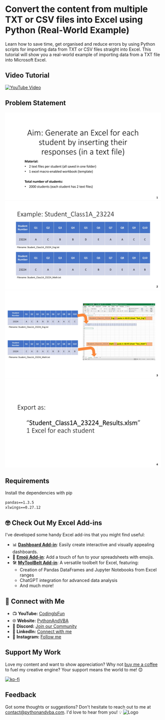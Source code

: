 # Convert the content from multiple TXT or CSV files into Excel using Python (Real-World Example)
Learn how to save time, get organised and reduce errors by using Python scripts for importing data from TXT or CSV files straight into Excel. This tutorial will show you a real-world example of importing data from a TXT file into Microsoft Excel.

## Video Tutorial
[![YouTube Video](https://img.youtube.com/vi/0s1TuQrpd_Q/0.jpg)](https://youtu.be/0s1TuQrpd_Q)

## Problem Statement
![Problem](./images/Problemstatement_1.jpg?raw=true "Problem")
![Problem](./images/Problemstatement_2.jpg?raw=true "Problem")
![Problem](./images/Problemstatement_3.jpg?raw=true "Problem")
![Problem](./images/Problemstatement_4.jpg?raw=true "Problem")

## Requirements
Install the dependencies with pip
```console
pandas==1.3.5
xlwings==0.27.12
```


## 🤓 Check Out My Excel Add-ins
I've developed some handy Excel add-ins that you might find useful:

- 📊 **[Dashboard Add-in](https://pythonandvba.com/grafly)**: Easily create interactive and visually appealing dashboards.
- 🤪 **[Emoji Add-in](https://pythonandvba.com/emojify)**: Add a touch of fun to your spreadsheets with emojis.
- 🛠️ **[MyToolBelt Add-in](https://pythonandvba.com/mytoolbelt)**: A versatile toolbelt for Excel, featuring:
  - Creation of Pandas DataFrames and Jupyter Notebooks from Excel ranges
  - ChatGPT integration for advanced data analysis
  - And much more!


## 🤝 Connect with Me
- 📺 **YouTube:** [CodingIsFun](https://youtube.com/c/CodingIsFun)
- 🌐 **Website:** [PythonAndVBA](https://pythonandvba.com)
- 💬 **Discord:** [Join our Community](https://pythonandvba.com/discord)
- 💼 **LinkedIn:** [Connect with me](https://www.linkedin.com/in/sven-bosau/)
- 📸 **Instagram:** [Follow me](https://www.instagram.com/codingisfun_official/)

## Support My Work
Love my content and want to show appreciation? Why not [buy me a coffee](https://pythonandvba.com/coffee-donation) to fuel my creative engine? Your support means the world to me! 😊

[![ko-fi](https://ko-fi.com/img/githubbutton_sm.svg)](https://pythonandvba.com/coffee-donation)

## Feedback
Got some thoughts or suggestions? Don't hesitate to reach out to me at contact@pythonandvba.com. I'd love to hear from you! 💡
![Logo](https://www.pythonandvba.com/banner-img)
